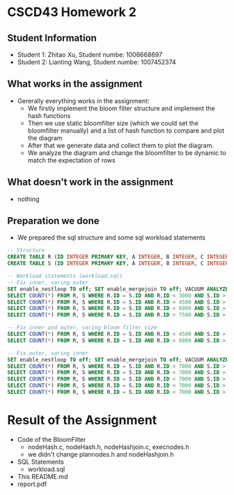# CSCD43 Homework 2

## Student Information
- Student 1: Zhitao Xu, Student numbe: 1006668697
- Student 2: Lianting Wang, Student numbe: 1007452374

## What works in the assignment
- Gererally everything works in the assignment:
    - We firstly implement the bloom filter structure and implement the hash functions
    - Then we use static bloomfilter size (which we could set the bloomfilter manually) and a list of hash function to compare and plot the diagram
    - After that we generate data and collect them to plot the diagram. 
    - We analyze the diagram and change the bloomfilter to be dynamic to match the expectation of rows

## What doesn't work in the assignment
- nothing 

## Preparation we done
- We prepared the sql structure and some sql workload statements
```sql
-- Structure
CREATE TABLE R (ID INTEGER PRIMARY KEY, A INTEGER, B INTEGER, C INTEGER);
CREATE TABLE S (ID INTEGER PRIMARY KEY, A INTEGER, B INTEGER, C INTEGER);

-- Workload statements (workload.sql)
-- Fix inner, varing outer
SET enable_nestloop TO off; SET enable_mergejoin TO off; VACUUM ANALYZE; 
SELECT COUNT(*) FROM R, S WHERE R.ID = S.ID AND R.ID < 3000 AND S.ID > 1000;
SELECT COUNT(*) FROM R, S WHERE R.ID = S.ID AND R.ID < 4500 AND S.ID > 1000;
SELECT COUNT(*) FROM R, S WHERE R.ID = S.ID AND R.ID < 6000 AND S.ID > 1000;
SELECT COUNT(*) FROM R, S WHERE R.ID = S.ID AND R.ID < 7500 AND S.ID > 1000;

-- Fix inner and outer, varing bloom filter size
SELECT COUNT(*) FROM R, S WHERE R.ID = S.ID AND R.ID < 4500 AND S.ID > 1000;
SELECT COUNT(*) FROM R, S WHERE R.ID = S.ID AND R.ID < 6000 AND S.ID > 1000;

-- Fix outer, varing inner
SET enable_nestloop TO off; SET enable_mergejoin TO off; VACUUM ANALYZE; SELECT COUNT(*) FROM R, S WHERE R.ID = S.ID AND R.ID < 7000 AND S.ID > 1000;
SELECT COUNT(*) FROM R, S WHERE R.ID = S.ID AND R.ID < 7000 AND S.ID > 2000;
SELECT COUNT(*) FROM R, S WHERE R.ID = S.ID AND R.ID < 7000 AND S.ID > 3000;
SELECT COUNT(*) FROM R, S WHERE R.ID = S.ID AND R.ID < 7000 AND S.ID > 4000;
SELECT COUNT(*) FROM R, S WHERE R.ID = S.ID AND R.ID < 7000 AND S.ID > 5000;
SELECT COUNT(*) FROM R, S WHERE R.ID = S.ID AND R.ID < 7000 AND S.ID > 6000;

```

# Result of the Assignment 
- Code of the BloomFilter
    - nodeHash.c, nodeHash.h, nodeHashjoin.c, execnodes.h
    - we didn't change plannodes.h and nodeHashjoin.h
- SQL Statements
    - workload.sql
- This README.md
- report.pdf